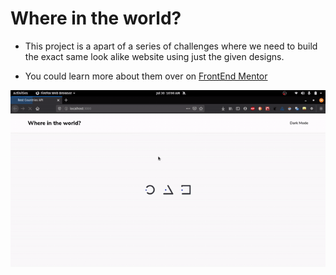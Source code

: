 # Where in the world?

- This project is a apart of a series of challenges where we need to build the exact same look alike website using just the given designs.

- You could learn more about them over on [FrontEnd Mentor](https://www.frontendmentor.io)

![frontend mentor image](./showcase.gif)
